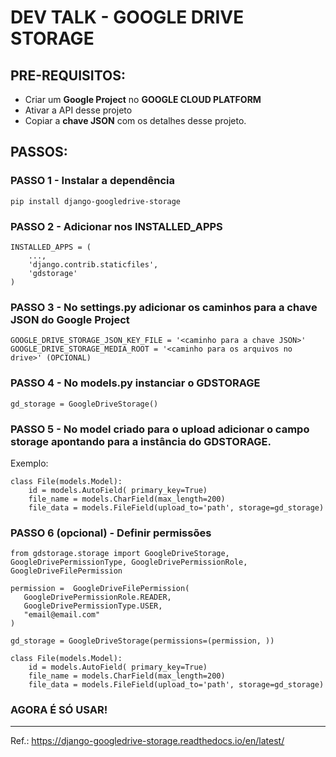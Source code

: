 # DEV TALK - GOOGLE DRIVE STORAGE

## PRE-REQUISITOS:

- Criar um **Google Project** no **GOOGLE CLOUD PLATFORM**
- Ativar a API desse projeto
- Copiar a **chave JSON** com os detalhes desse projeto.


## PASSOS:  

### PASSO 1 - Instalar a dependência

```pip install django-googledrive-storage```

### PASSO 2 - Adicionar nos INSTALLED_APPS

```
INSTALLED_APPS = (
    ...,
    'django.contrib.staticfiles',
    'gdstorage'
)
```

### PASSO 3 - No settings.py adicionar os caminhos para a chave JSON do Google Project

```
GOOGLE_DRIVE_STORAGE_JSON_KEY_FILE = '<caminho para a chave JSON>'
GOOGLE_DRIVE_STORAGE_MEDIA_ROOT = '<caminho para os arquivos no drive>' (OPCIONAL)
```


### PASSO 4 - No models.py instanciar o GDSTORAGE

```gd_storage = GoogleDriveStorage()```  

### PASSO 5 - No model criado para o upload adicionar o campo storage apontando para a instância do GDSTORAGE.

Exemplo:

```
class File(models.Model):
    id = models.AutoField( primary_key=True)
    file_name = models.CharField(max_length=200)
    file_data = models.FileField(upload_to='path', storage=gd_storage)
```

### PASSO 6 (opcional) - Definir permissões

```
from gdstorage.storage import GoogleDriveStorage, GoogleDrivePermissionType, GoogleDrivePermissionRole, GoogleDriveFilePermission

permission =  GoogleDriveFilePermission(
   GoogleDrivePermissionRole.READER,
   GoogleDrivePermissionType.USER,
   "email@email.com"
)

gd_storage = GoogleDriveStorage(permissions=(permission, ))

class File(models.Model):
    id = models.AutoField( primary_key=True)
    file_name = models.CharField(max_length=200)
    file_data = models.FileField(upload_to='path', storage=gd_storage)
```

### AGORA É SÓ USAR!
___ 

Ref.: https://django-googledrive-storage.readthedocs.io/en/latest/